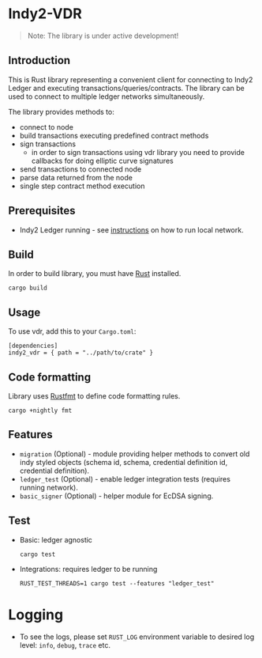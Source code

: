 # Indy2-VDR

> Note: The library is under active development!

## Introduction

This is Rust library representing a convenient client for connecting to Indy2 Ledger and executing transactions/queries/contracts.
The library can be used to connect to multiple ledger networks simultaneously.

The library provides methods to:

- connect to node
- build transactions executing predefined contract methods
- sign transactions
  - in order to sign transactions using vdr library you need to provide callbacks for doing elliptic curve signatures
- send transactions to connected node
- parse data returned from the node
- single step contract method execution

## Prerequisites

- Indy2 Ledger running - see [instructions](../README.md) on how to run local network.

## Build

In order to build library, you must have [Rust](https://rustup.rs/) installed.

```
cargo build
```

## Usage

To use vdr, add this to your `Cargo.toml`:

```
[dependencies]
indy2_vdr = { path = "../path/to/crate" }
```

## Code formatting

Library uses [Rustfmt](https://rust-lang.github.io/rustfmt/?version=v1.6.0&search=) to define code formatting rules.

```
cargo +nightly fmt
```

## Features

- `migration` (Optional) - module providing helper methods to convert old indy styled objects (schema id, schema, credential definition id, credential definition).
- `ledger_test` (Optional) - enable ledger integration tests (requires running network).
- `basic_signer` (Optional) - helper module for EcDSA signing.

## Test

- Basic: ledger agnostic
  ```
  cargo test
  ```

- Integrations: requires ledger to be running
  ```
  RUST_TEST_THREADS=1 cargo test --features "ledger_test"
  ```

# Logging

- To see the logs, please set `RUST_LOG` environment variable to desired log level: `info`, `debug`, `trace` etc.
